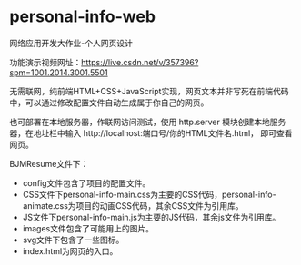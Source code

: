 # personal-info-web
网络应用开发大作业-个人网页设计

功能演示视频网址：https://live.csdn.net/v/357396?spm=1001.2014.3001.5501

无需联网，纯前端HTML+CSS+JavaScript实现，网页文本并非写死在前端代码中，可以通过修改配置文件自动生成属于你自己的网页。

也可部署在本地服务器，作联网访问测试，使用 http.server 模块创建本地服务器，在地址栏中输入 
http://localhost:端口号/你的HTML文件名.html，
即可查看网页。

BJMResume文件下：

- config文件包含了项目的配置文件。
- CSS文件下personal-info-main.css为主要的CSS代码，personal-info-animate.css为项目的动画CSS代码，其余CSS文件为引用库。
- JS文件下personal-info-main.js为主要的JS代码，其余js文件为引用库。
- images文件包含了可能用上的图片。
- svg文件下包含了一些图标。
- index.html为网页的入口。
